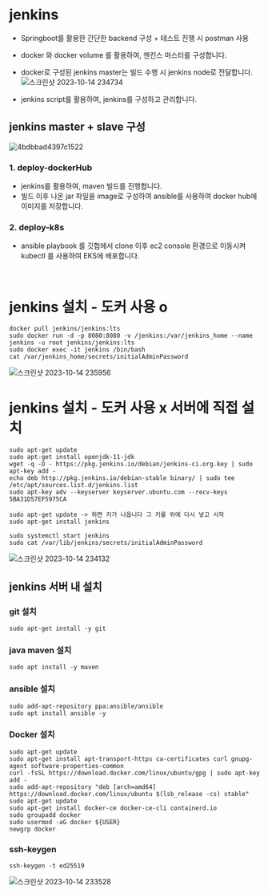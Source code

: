 # jenkins


- Springboot를 활용한 간단한 backend 구성 + 테스트 진행 시 postman 사용
- docker 와 docker volume 를 활용하여, 젠킨스 마스터를 구성합니다. 
- docker로 구성된 jenkins master는 빌드 수행 시 jenkins node로 전달합니다.
![스크린샷 2023-10-14 234734](https://github.com/jominjun94/EKS-Project/assets/72008472/4d757eb4-44d8-41e2-8cb2-e1dba92c0dad)

- jenkins script를 활용하여, jenkins를 구성하고 관리합니다.  


## jenkins master + slave 구성 
![4bdbbad4397c1522](https://github.com/jominjun94/EKS-Project/assets/72008472/4fa923b0-5817-447e-82f2-852c38344595)
### 1. deploy-dockerHub
- jenkins를 활용하여, maven 빌드를 진행합니다. 
- 빌드 이후 나온 jar 파일을 image로 구성하여 ansible를 사용하여 docker hub에 이미지를 저장합니다. 

### 2. deploy-k8s
 - ansible playbook 를 깃헙에서 clone 이후 ec2 console 환경으로 이동시켜 kubectl 를 사용하여 EKS에 배포합니다. 


</br>

# jenkins 설치 - 도커 사용 o 
```
docker pull jenkins/jenkins:lts
sudo docker run -d -p 8080:8080 -v /jenkins:/var/jenkins_home --name jenkins -u root jenkins/jenkins:lts
sudo docker exec -it jenkins /bin/bash
cat /var/jenkins_home/secrets/initialAdminPassword
```
![스크린샷 2023-10-14 235956](https://github.com/jominjun94/EKS-Project/assets/72008472/b5e1308c-a7fd-466c-8257-f5d18fff2eaa)

# jenkins 설치 - 도커 사용 x 서버에 직접 설치
```
sudo apt-get update
sudo apt-get install openjdk-11-jdk
wget -q -O - https://pkg.jenkins.io/debian/jenkins-ci.org.key | sudo apt-key add -
echo deb http://pkg.jenkins.io/debian-stable binary/ | sudo tee /etc/apt/sources.list.d/jenkins.list
sudo apt-key adv --keyserver keyserver.ubuntu.com --recv-keys 5BA31D57EF5975CA

sudo apt-get update -> 하면 키가 나옵니다 그 키를 위에 다시 넣고 시작
sudo apt-get install jenkins

sudo systemctl start jenkins
sudo cat /var/lib/jenkins/secrets/initialAdminPassword
```
![스크린샷 2023-10-14 234132](https://github.com/jominjun94/EKS-Project/assets/72008472/aa467a65-f8a3-44e3-9828-23f9f7d76086)
 

## jenkins 서버 내 설치 
### git 설치
```
sudo apt-get install -y git
```


### java maven 설치 
```
sudo apt install -y maven
```

### ansible 설치
```
sudo add-apt-repository ppa:ansible/ansible
sudo apt install ansible -y
```


### Docker 설치
```
sudo apt-get update
sudo apt-get install apt-transport-https ca-certificates curl gnupg-agent software-properties-common
curl -fsSL https://download.docker.com/linux/ubuntu/gpg | sudo apt-key add -
sudo add-apt-repository "deb [arch=amd64] https://download.docker.com/linux/ubuntu $(lsb_release -cs) stable"
sudo apt-get update
sudo apt-get install docker-ce docker-ce-cli containerd.io
sudo groupadd docker
sudo usermod -aG docker ${USER}
newgrp docker
```

### ssh-keygen
```
ssh-keygen -t ed25519
```
![스크린샷 2023-10-14 233528](https://github.com/jominjun94/EKS-Project/assets/72008472/b377290d-55aa-4109-af7f-51bc0e526b6a)

